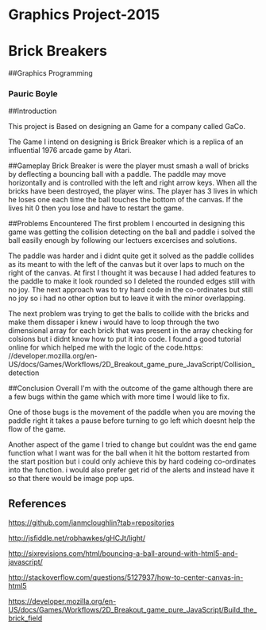 # Graphics Project-2015

# Brick Breakers
##Graphics Programming
### Pauric Boyle

##Introduction

This project is Based on designing an Game for a company called GaCo. 

The Game I intend on designing is Brick Breaker which is a replica of an influential 1976 arcade game by Atari.


##Gameplay
Brick Breaker is were the player must smash a wall of bricks by deflecting a bouncing ball with a paddle. The paddle may move horizontally and is controlled with the left and right arrow keys. When all the bricks have been destroyed, the player wins. The player has 3 lives in which he loses one each time the ball touches the bottom of the canvas. If the lives hit 0 then you lose and have to restart the game.



##Problems Encountered
The first problem I encourted in designing this game was getting the collision detecting on the ball and paddle i solved the ball easilly enough by following our lectuers excercises and solutions.

The paddle was harder and i didnt quite get it solved as the paddle collides as its meant to with the left of the canvas but it over laps to much on the right of the canvas. At first I thought it was because I had added features to the paddle to make it look rounded so I deleted the rounded edges still with no joy. The next approach was to try hard code in the co-ordinates but still no joy so i had no other option but to leave it with the minor overlapping.

The next problem was trying to get the balls to collide with the bricks and make them dissaper i knew i would have to loop through the two dimensional array for each brick that was present in the array checking for colsions but i didnt know how to put it into code. I found a good tutorial online for which helped me with the logic of the code.https: //developer.mozilla.org/en-US/docs/Games/Workflows/2D_Breakout_game_pure_JavaScript/Collision_detection 

##Conclusion
Overall I'm with the outcome of the game although there are a few bugs within the game which with more time I would like to fix. 

One of those bugs is the movement of the paddle when you are moving the paddle right it takes a pause before turning to go left which doesnt help the flow of the game.

Another aspect of the game I tried to change but couldnt was the end game function what I want was for the ball when it hit the bottom restarted from the start position but i could only achieve this by hard codeing co-ordinates into the function. i would also prefer get rid of the alerts and instead have it so that there would be image pop ups.

## References
https://github.com/ianmcloughlin?tab=repositories

http://jsfiddle.net/robhawkes/gHCJt/light/

http://sixrevisions.com/html/bouncing-a-ball-around-with-html5-and-javascript/

http://stackoverflow.com/questions/5127937/how-to-center-canvas-in-html5

https://developer.mozilla.org/en-US/docs/Games/Workflows/2D_Breakout_game_pure_JavaScript/Build_the_brick_field

